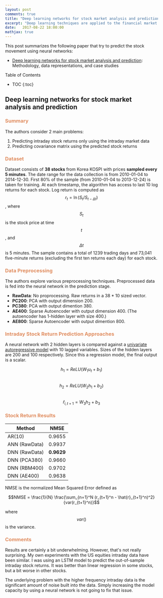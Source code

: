 ```yaml
---
layout: post
comments: true
title: "Deep learning networks for stock market analysis and prediction"
excerpt: "Deep learning techniques are applied to the financial market data directly rather than using any text/alternative data sources. This has been a relatively tricky dataset for any non-linear machine learning technique because of the extremely high noise-to-signal ratio. The authors use a relatively high-frequency dataset sampled at every 5 minutes. They consider 38 stocks from Korea KOSPI."
date:   2017-08-22 18:00:00
mathjax: true
---
```


This post summarizes the following paper that try to predict the stock movement using neural networks:
* [Deep learning networks for stock market analysis and prediction](http://download.xuebalib.com/xuebalib.com.32109.pdf): Methodology, data representations, and case studies

Table of Contents
* TOC
{:toc}

## **Deep learning networks for stock market analysis and prediction**

### <span style="color:#e08d60">Summary</span>
The authors consider 2 main problems:
1. Predicting intraday stock returns only using the intraday market data
1. Predicting covariance matrix using the predicted stock returns

### <span style="color:#e08d60">Dataset</span>
Dataset consists of **38 stocks** from Korea KOSPI with prices **sampled every 5 minutes**.
The date range for the data collection
is from 2010-01-04 to 2014-12-30. First 80% of the sample (from 2010-01-04 to 2013-12-24) is taken for training.
At each timestamp, the algorithm has access to last 10 log returns for each stock. Log return is computed as
$$r_t = \ln(S_t/S_{t-\Delta{t}})$$, where $$S_t$$ is the stock price at time $$t$$, and $$\Delta{t}$$ is 5 minutes.
The sample contains a total of 1239 trading days and 73,041 five-minute returns (excluding the first ten returns each
day) for each stock.

### <span style="color:#e08d60">Data Preprocessing</span>
The authors explore various preprocessing techniques. Preprocessed data is fed into the neural network in the prediction stage.
* **RawData**: No proprocessing. Raw returns in a 38 * 10 sized vector.
* **PC200**: PCA with output dimension 200.
* **PC380**: PCA with output dimention 380.
* **AE400**: Sparse Autoencoder with output dimension 400. (The autoencoder has 1-hidden layer with size 400.)
* **AE800**: Sparse Autoencoder with output dimention 800.

### <span style="color:#e08d60">Intraday Stock Return Prediction Approaches</span>
A neural network with 2 hidden layers is compared against a [univariate autoregressive model](http://www.statsmodels.org/dev/generated/statsmodels.tsa.ar_model.AR.html#statsmodels.tsa.ar_model.AR) with 10 lagged variables.
Sizes of the hidden layers are 200 and 100 respectively. Since this a regression model, the final output is a scalar.

$$h_1 = ReLU(W_1u_t + b_1)$$<br>
$$h_2 = ReLU(W_2h_1 + b_2)$$<br>
$$\hat{r}_{i,t+1} = W_3h_2 + b_3$$

### <span style="color:#e08d60">Stock Return Results</span>

| Method        | NMSE   |
| ------------- | ------ |
| AR(10)        | 0.9655 |
| ANN (RawData) | 0.9937 |
| DNN (RawData) | **0.9629** |
| DNN (PCA380)  | 0.9660 |
| DNN (RBM400)  | 0.9702 |
| DNN (AE400)   | 0.9638 |

NMSE is the normalized Mean Squared Error defined as

$$NMSE = \frac{1}{N} \frac{\sum_{n=1}^N (r_{t+1}^n - \hat{r}_{t+1}^n)^2}{var(r_{t+1}^n)}$$

where $$var()$$ is the variance.

### <span style="color:#e08d60">Comments</span>
Results are certainly a bit underwhelming. However, that's not really surprising. My own experiments with the US equities
intraday data have been similar. I was using an LSTM model to predict the out-of-sample intraday stock returns.
It was better than linear regression in some stocks, but a bit worse in other stocks.

The underlying problem with the higher frequency intraday data is the significant amount of noise built into the data.
Simply increasing the model capacity by using a neural network is not going to fix that issue.
